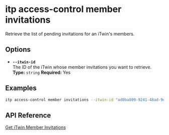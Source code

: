# itp access-control member invitations

Retrieve the list of pending invitations for an iTwin's members.

## Options

- **`--itwin-id`**  
  The ID of the iTwin whose member invitations you want to retrieve.  
  **Type:** `string` **Required:** Yes

## Examples

```bash
itp access-control member invitations --itwin-id "ad0ba809-9241-48ad-9eb0-c8038c1a1d51"
```

## API Reference

[Get iTwin Member Invitations](https://developer.bentley.com/apis/access-control-v2/operations/get-itwin-member-invitations/)
